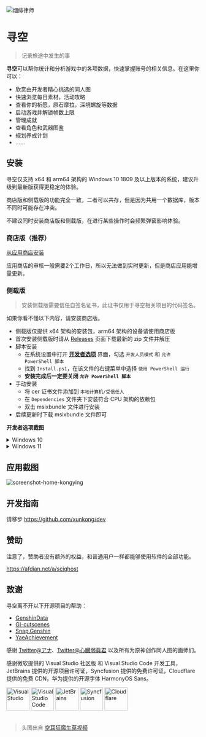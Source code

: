 ﻿![烟绯律师](https://file.xunkong.cc/static/repo/xunkong/YanfeiLawyer.webp)

# 寻空

> 记录旅途中发生的事

**寻空**可以帮你统计和分析游戏中的各项数据，快速掌握账号的相关信息。在这里你可以：

- 欣赏由开发者精心挑选的同人图
- 快速浏览每日素材，活动攻略
- 查看你的祈愿，原石摩拉，深境螺旋等数据
- 启动游戏并解锁帧数上限
- 管理成就
- 查看角色和武器图鉴
- 规划养成计划
- ……

## 安装

寻空仅支持 x64 和 arm64 架构的 Windows 10 1809 及以上版本的系统，建议升级到最新版获得更稳定的体验。

商店版和侧载版的功能完全一致，二者可以共存，但是因为共用一个数据库，版本不同时可能存在冲突。

不建议同时安装商店版和侧载版，在进行某些操作时会频繁弹窗影响体验。

### 商店版（推荐）

[从应用商店安装](https://www.microsoft.com/store/apps/9N2SVG0JMT12)

应用商店的审核一般需要2个工作日，所以无法做到实时更新，但是商店应用能增量更新。

### 侧载版

> 安装侧载版需要信任自签名证书，此证书仅用于寻空相关项目的代码签名。

如果你看不懂以下内容，请安装商店版。

- 侧载版仅提供 x64 架构的安装包，arm64 架构的设备请使用商店版
- 首次安装侧载版时请从 [Releases](https://github.com/xunkong/xunkong/releases) 页面下载最新的 zip 文件并解压
- 脚本安装
  - 在系统设置中打开 [**开发者选项**](ms-settings:developers) 界面，勾选 `开发人员模式` 和 `允许 PowerShell 脚本`
  - 找到 `Install.ps1`，在该文件的右键菜单中选择 `使用 PowerShell 运行`
  - **安装完成后一定要关闭 `允许 PowerShell 脚本`**
- 手动安装
  - 将 cer 证书文件添加到 `本地计算机/受信任人`
  - 在 `Dependencies` 文件夹下安装符合 CPU 架构的依赖包
  - 双击 msixbundle 文件进行安装
- 后续更新时下载 msixbundle 文件即可

**开发者选项截图**

<details>
<summary>Windows 10</summary>

![dev-setting-win10](https://file.xunkong.cc/static/repo/xunkong/dev-setting-win10.webp)

</details>

<details>
<summary>Windows 11</summary>

![dev-setting-win11](https://file.xunkong.cc/static/repo/xunkong/dev-setting-win11.webp)

</details>

## 应用截图

![screenshot-home-kongying](https://file.xunkong.cc/static/repo/xunkong/screenshot-home-kongying.webp)

## 开发指南

请移步 https://github.com/xunkong/dev

## 赞助

注意了，赞助者没有额外的权益，和普通用户一样都能够使用软件的全部功能。

https://afdian.net/a/scighost

## 致谢

寻空离不开以下开源项目的帮助：

- [GenshinData](https://github.com/Dimbreath/GenshinData)
- [GI-cutscenes](https://github.com/ToaHartor/GI-cutscenes)
- [Snap.Genshin](https://github.com/DGP-Studio/Snap.Genshin)
- [YaeAchievement](https://github.com/HolographicHat/YaeAchievement)

感谢 [Twitter@アナ](https://twitter.com/anna_drw01)、[Twitter@心臓弱眞君](https://twitter.com/xinzoruo) 以及所有为原神创作同人图的画师们。

感谢微软提供的 Visual Studio 社区版 和 Visual Studio Code 开发工具，JetBrains 提供的开源项目许可证，Syncfusion 提供的免费许可证，Cloudflare 提供的免费 CDN，华为提供的开源字体 HarmonyOS Sans。

<div>
    <img alt="Visual Studio" src="https://file.xunkong.cc/static/repo/xunkong/Visual_Studio_Icon_2019.svg" height="60" />
    <img alt="Visual Studio Code" src="https://file.xunkong.cc/static/repo/xunkong/Visual_Studio_Code_1.35_icon.svg" height="60" />
    <img alt="JetBrains" src="https://file.xunkong.cc/static/repo/xunkong/JetBrains_Logo_2016.svg" height="60" />
    <img alt="Syncfusion" src="https://file.xunkong.cc/static/repo/xunkong/syncfusion.png" height="60" />
    <img alt="Cloudflare" src="https://file.xunkong.cc/static/repo/xunkong/Cloudflare_logo.svg" height="60" />
</div>

<br>

> 头图出自 [空耳狂魔生草视频](https://www.bilibili.com/video/av340612690)
